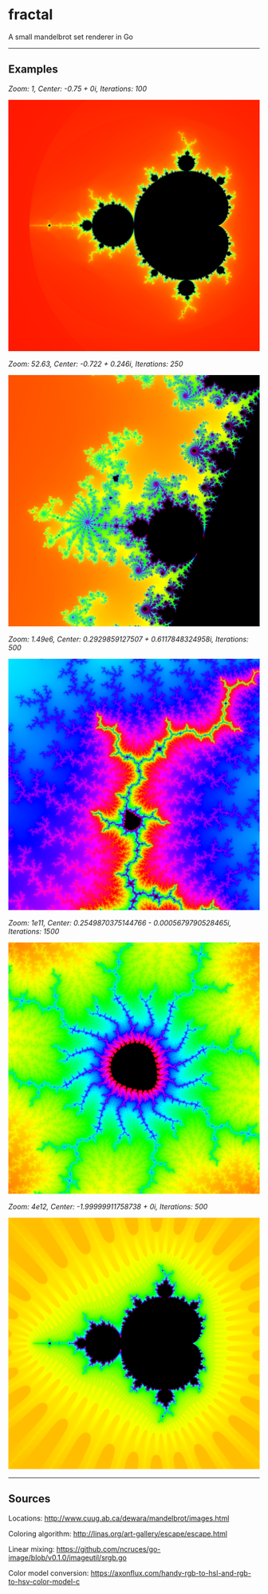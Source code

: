 # fractal
A small mandelbrot set renderer in Go

---

## Examples


*Zoom: 1, Center: -0.75 + 0i, Iterations: 100*

<img src="/examples/ex1-zoom-1.png" width="512">

*Zoom: 52.63, Center: -0.722 + 0.246i, Iterations: 250*

<img src="/examples/ex2-zoom-53.png" width="512">

*Zoom: 1.49e6, Center: 0.2929859127507 + 0.6117848324958i, Iterations: 500*

<img src="/examples/ex3-zoom-1.5e6.png" width="512">

*Zoom: 1e11, Center: 0.2549870375144766 - 0.0005679790528465i, Iterations: 1500*

<img src="/examples/ex4-zoom-1e11.png" width="512">

*Zoom: 4e12, Center: -1.99999911758738 + 0i, Iterations: 500*

<img src="/examples/ex5-zoom-4e12.png" width="512">

---

## Sources
Locations: http://www.cuug.ab.ca/dewara/mandelbrot/images.html

Coloring algorithm: http://linas.org/art-gallery/escape/escape.html

Linear mixing: https://github.com/ncruces/go-image/blob/v0.1.0/imageutil/srgb.go

Color model conversion: https://axonflux.com/handy-rgb-to-hsl-and-rgb-to-hsv-color-model-c

